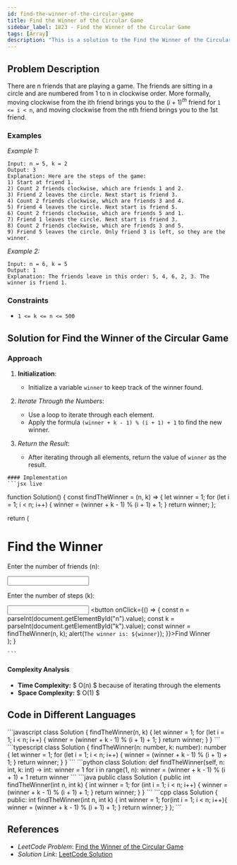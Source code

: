 ```yaml
---
id: find-the-winner-of-the-circular-game
title: Find the Winner of the Circular Game
sidebar_label: 1823 - Find the Winner of the Circular Game
tags: [Array]
description: "This is a solution to the Find the Winner of the Circular Game problem on LeetCode."
---
```


## Problem Description
There are n friends that are playing a game. The friends are sitting in a circle and are numbered from 1 to n in clockwise order. More formally, moving clockwise from the ith friend brings you to the $(i+1)^{th}$ friend for `1 <= i < n`, and moving clockwise from the nth friend brings you to the 1st friend.

### Examples

*Example 1:*

```
Input: n = 5, k = 2  
Output: 3  
Explanation: Here are the steps of the game:
1) Start at friend 1.
2) Count 2 friends clockwise, which are friends 1 and 2.
3) Friend 2 leaves the circle. Next start is friend 3.
4) Count 2 friends clockwise, which are friends 3 and 4.
5) Friend 4 leaves the circle. Next start is friend 5.
6) Count 2 friends clockwise, which are friends 5 and 1.
7) Friend 1 leaves the circle. Next start is friend 3.
8) Count 2 friends clockwise, which are friends 3 and 5.
9) Friend 5 leaves the circle. Only friend 3 is left, so they are the winner.
```

*Example 2:*
```
Input: n = 6, k = 5  
Output: 1  
Explanation: The friends leave in this order: 5, 4, 6, 2, 3. The winner is friend 1.
```

### Constraints

- `1 <= k <= n <= 500`

## Solution for Find the Winner of the Circular Game
### Approach 

1. **Initialization**:
   - Initialize a variable `winner` to keep track of the winner found.

2. *Iterate Through the Numbers*:
   - Use a loop to iterate through each element.
   - Apply the formula `(winner + k - 1) % (i + 1) + 1` to find the new winner.

3. *Return the Result*:
   - After iterating through all elements, return the value of `winner` as the result.

<Tabs>
  <TabItem value="Solution" label="Solution">

    #### Implementation
    ```jsx live

function Solution() {
  const findTheWinner = (n, k) => {
    let winner = 1;
    for (let i = 1; i < n; i++) {
      winner = (winner + k - 1) % (i + 1) + 1;
    }
    return winner;
  };

  return (
    <div>
      <h1>Find the Winner</h1>
      <p>Enter the number of friends (n):</p>
      <input type="number" id="n" />
      <p>Enter the number of steps (k):</p>
      <input type="number" id="k" />
      <button onClick={() => {
        const n = parseInt(document.getElementById("n").value);
        const k = parseInt(document.getElementById("k").value);
        const winner = findTheWinner(n, k);
        alert(`The winner is: ${winner}`);
      }}>Find Winner</button>
    </div>
  );
}

    ```

#### Complexity Analysis

- **Time Complexity:** $ O(n) $ because of iterating through the elements
- **Space Complexity:** $ O(1) $

## Code in Different Languages
<Tabs>
  <TabItem value="JavaScript" label="JavaScript">
  <SolutionAuthor name="@Ishitamukherjee2004"/>
```javascript
class Solution {
  findTheWinner(n, k) {
    let winner = 1;
    for (let i = 1; i < n; i++) {
      winner = (winner + k - 1) % (i + 1) + 1;
    }
    return winner;
  }
}
```
  </TabItem>

  <TabItem value="TypeScript" label="TypeScript">
  <SolutionAuthor name="@Ishitamukherjee2004"/>
```typescript
class Solution {
  findTheWinner(n: number, k: number): number {
    let winner = 1;
    for (let i = 1; i < n; i++) {
      winner = (winner + k - 1) % (i + 1) + 1;
    }
    return winner;
  }
}
```
  </TabItem>
  <TabItem value="Python" label="Python">
  <SolutionAuthor name="@Ishitamukherjee2004"/>
```python
class Solution:
  def findTheWinner(self, n: int, k: int) -> int:
    winner = 1
    for i in range(1, n):
      winner = (winner + k - 1) % (i + 1) + 1
    return winner
```
  </TabItem>
  <TabItem value="Java" label="Java">
  <SolutionAuthor name="@Ishitamukherjee2004"/>
```java
public class Solution {
  public int findTheWinner(int n, int k) {
    int winner = 1;
    for (int i = 1; i < n; i++) {
      winner = (winner + k - 1) % (i + 1) + 1;
    }
    return winner;
  }
}
```
  </TabItem>

  <TabItem value="C++" label="C++">
  <SolutionAuthor name="@Ishitamukherjee2004"/>
```cpp
class Solution {
public:
    int findTheWinner(int n, int k) {
        int winner = 1;
        for(int i = 1; i < n; i++){
            winner = (winner + k - 1) % (i + 1) + 1;
        }
        return winner;
    }
};
```
  </TabItem>
</Tabs>




## References

- *LeetCode Problem*: [Find the Winner of the Circular Game](https://leetcode.com/problems/find-the-winner-of-the-circular-game)
- *Solution Link*: [LeetCode Solution](https://leetcode.com/problems/find-the-winner-of-the-circular-game)
